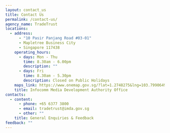 ```yaml
---
layout: contact_us
title: Contact Us
permalink: /contact-us/
agency_name: TradeTrust
locations:
  - address:
      - "10 Pasir Panjang Road #03-01"
      - Mapletree Business City
      - Singapore 117438
    operating_hours:
      - days: Mon - Thu
        time: 8.30am - 6.00pm
        description: ""
      - days: Fri
        time: 8.30am - 5.30pm
        description: Closed on Public Holidays
    maps_link: https://www.onemap.gov.sg/?lat=1.2748275&lng=103.7990649
    title: Infocomm Media Development Authority Office
contacts:
  - content:
      - phone: +65 6377 3800
      - email: tradetrust@imda.gov.sg
      - other: ""
    title: General Enquiries & Feedback
feedback: ""
---
```

